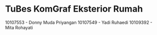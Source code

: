 TuBes KomGraf Eksterior Rumah
=============================
10107553 - Donny Muda Priyangan
10107549 - Yadi Ruhaedi
10109392 - Mita Rohayati
